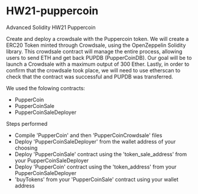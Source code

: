 # HW21-puppercoin
Advanced Solidity HW21 Puppercoin

   Create and deploy a crowdsale with the Puppercoin token. We will create a ERC20 Token minted through Crowdsale, using the OpenZeppelin Solidity library. This crowdsale contract will manage the entire process, allowing users to send ETH and get back PUPDB (PupperCoinDB). Our goal will be to launch a Crowdsale with a maximum output of 300 Ether. Lastly, in order to confirm that the crowdsale took place, we will need to use etherscan to check that the contract was successful and PUPDB was transferred.

We used the folowing contracts:
*   PupperCoin
*   PupperCoinSale
*   PupperCoinSaleDeployer


Steps performed  

   *   Compile 'PupperCoin' and then 'PupperCoinCrowdsale' files
   *   Deploy 'PupperCoinSaleDeployer' from the wallet address of your choosing
   *   Deploy 'PupperCoinSale' contract using the 'token_sale_address' from your PupperCoinSaleDeployer
   *   Deploy 'PupperCoin' contract using the 'token_address' from your PupperCoinSaleDeployer
   *   'buyTokens' from your 'PupperCoinSale' contract using your wallet address

